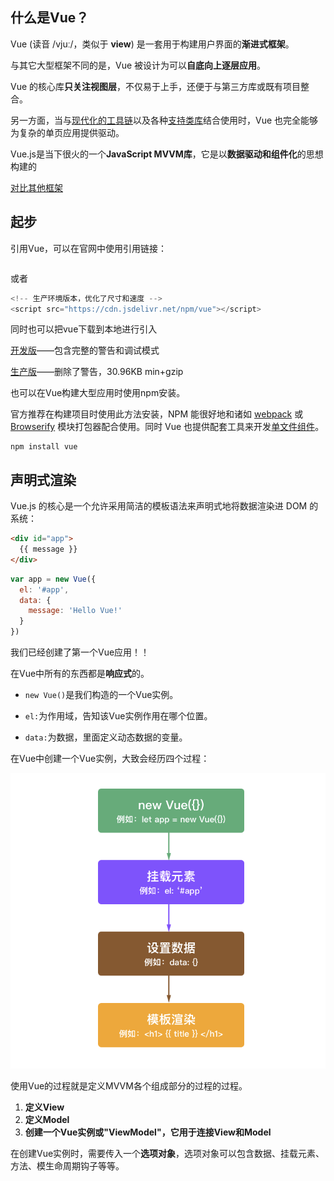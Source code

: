 ## 什么是Vue？



Vue (读音 /vjuː/，类似于 **view**) 是一套用于构建用户界面的**渐进式框架**。

与其它大型框架不同的是，Vue 被设计为可以**自底向上逐层应用**。

Vue 的核心库**只关注视图层**，不仅易于上手，还便于与第三方库或既有项目整合。

另一方面，当与[现代化的工具链](https://cn.vuejs.org/v2/guide/single-file-components.html)以及各种[支持类库](https://github.com/vuejs/awesome-vue#libraries--plugins)结合使用时，Vue 也完全能够为复杂的单页应用提供驱动。



Vue.js是当下很火的一个**JavaScript MVVM库**，它是以**数据驱动和组件化**的思想构建的

[对比其他框架](https://cn.vuejs.org/v2/guide/comparison.html)





## 起步



引用Vue，可以在官网中使用引用链接：

```javascript

```

或者

```javascript
<!-- 生产环境版本，优化了尺寸和速度 -->
<script src="https://cdn.jsdelivr.net/npm/vue"></script>
```





同时也可以把vue下载到本地进行引入

[开发版](https://vuejs.org/js/vue.js)——包含完整的警告和调试模式

[生产版](https://vuejs.org/js/vue.min.js)——删除了警告，30.96KB min+gzip





也可以在Vue构建大型应用时使用npm安装。

官方推荐在构建项目时使用此方法安装，NPM 能很好地和诸如 [webpack](https://webpack.js.org/) 或 [Browserify](http://browserify.org/) 模块打包器配合使用。同时 Vue 也提供配套工具来开发[单文件组件](https://cn.vuejs.org/v2/guide/single-file-components.html)。

```shell
npm install vue
```







## 声明式渲染



Vue.js 的核心是一个允许采用简洁的模板语法来声明式地将数据渲染进 DOM 的系统： 

```html
<div id="app">
  {{ message }}
</div>
```



```javascript
var app = new Vue({
  el: '#app',
  data: {
    message: 'Hello Vue!'
  }
})
```





我们已经创建了第一个Vue应用！！

在Vue中所有的东西都是**响应式**的。



- `new Vue()`是我们构造的一个Vue实例。

- `el:`为作用域，告知该Vue实例作用在哪个位置。

- `data:`为数据，里面定义动态数据的变量。





在Vue中创建一个Vue实例，大致会经历四个过程：

![创建Vue实例过程](./images/创建Vue实例过程.png)



使用Vue的过程就是定义MVVM各个组成部分的过程的过程。

1. **定义View**
2. **定义Model**
3. **创建一个Vue实例或"ViewModel"，它用于连接View和Model**

在创建Vue实例时，需要传入一个**选项对象**，选项对象可以包含数据、挂载元素、方法、模生命周期钩子等等。



